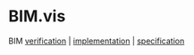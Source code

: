 # BIM.vis
BIM [verification](/tree/master/verification) | [implementation](/tree/master/implementation) | [specification](/tree/master/specification)
